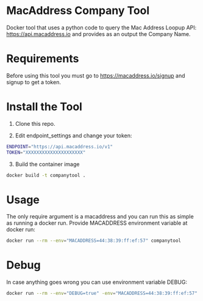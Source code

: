 # MacAddress Company Tool

Docker tool that uses a python code to query the Mac Address Loopup API: https://api.macaddress.io and provides as an output the Company Name.

# Requirements

Before using this tool you must go to https://macaddress.io/signup and signup to get a token.

# Install the Tool

1. Clone this repo.

2. Edit endpoint_settings and change your token:

```sh
ENDPOINT="https://api.macaddress.io/v1"
TOKEN="XXXXXXXXXXXXXXXXXXXXX"
```

3. Build the container image

```sh
docker build -t companytool .
```

# Usage

The only require argument is a macaddress and you can run this as simple as running a docker run.
Provide MACADDRESS environment variable at docker run:

```sh
docker run --rm --env="MACADDRESS=44:38:39:ff:ef:57" companytool
```

# Debug

In case anything goes wrong you can use environment variable DEBUG:

```sh
docker run --rm --env="DEBUG=true" -env="MACADDRESS=44:38:39:ff:ef:57" companytool
```
